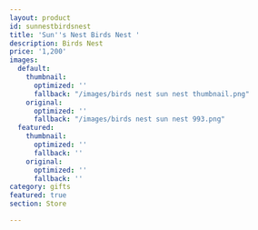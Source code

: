 ```yaml
---
layout: product
id: sunnestbirdsnest
title: 'Sun''s Nest Birds Nest '
description: Birds Nest
price: '1,200'
images:
  default:
    thumbnail:
      optimized: ''
      fallback: "/images/birds nest sun nest thumbnail.png"
    original:
      optimized: ''
      fallback: "/images/birds nest sun nest 993.png"
  featured:
    thumbnail:
      optimized: ''
      fallback: ''
    original:
      optimized: ''
      fallback: ''
category: gifts
featured: true
section: Store

---
```

